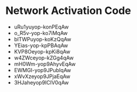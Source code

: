 # Network Activation Code
* uRu1yuyop-konPEqAw
* o_R5v-yop-ko7iMqAw
* blTWPuyop-koKzQqAw
* YEias-yop-kpPBAqAw
* KVP8Oeyop-kpKi8qAw
* w4ZWceyop-kZGg4qAw
* mH0Wm-yop9AhyvEqAw
* EWMGI-yop9JPubIqAw
* xWvXzeyop9JPjaEqAw
* 3HJaheyop9IClV0qAw